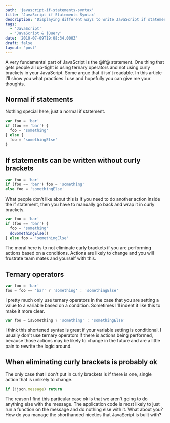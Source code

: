 ```yaml
---
path: 'javascript-if-statements-syntax'
title: 'JavaScript if Statements Syntax'
description: 'Displaying different ways to write JavaScript if statements.'
tags:
  - 'JavaScript'
  - 'JavaScript & jQuery'
date: '2010-07-09T19:08:34.000Z'
draft: false
layout: 'post'
---
```


A very fundamental part of JavaScript is the @if@ statement. One thing that gets people all up-tight is using ternary operators and not using curly brackets in your JavaScript. Some argue that it isn't readable. In this article I'll show you what practices I use and hopefully you can give me your thoughts.

## Normal if statements

Nothing special here, just a normal if statement.

```js
var foo = 'bar'
if (foo == 'bar') {
  foo = 'something'
} else {
  foo = 'somethingElse'
}
```

## If statements can be written without curly brackets

```js
var foo = 'bar'
if (foo == 'bar') foo = 'something'
else foo = 'somethingElse'
```

What people don't like about this is if you need to do another action inside the if statement, then you have to manually go back and wrap it in curly brackets.

```js
var foo = 'bar'
if (foo == 'bar') {
  foo = 'something'
  doSomethingElse()
} else foo = 'somethingElse'
```

The moral here is to not eliminate curly brackets if you are performing actions based on a conditions. Actions are likely to change and you will frustrate team mates and yourself with this.

## Ternary operators

```js
var foo = 'bar'
foo = foo == 'bar' ? 'something' : 'somethingElse'
```

I pretty much only use ternary operators in the case that you are setting a value to a variable based on a condition. Sometimes I'll indent it like this to make it more clear.

```js
var foo = isSomething ? 'something' : 'somethingElse'
```

I think this shortened syntax is great if your variable setting is conditional. I usually don't use ternary operators if there is actions being performed, because those actions may be likely to change in the future and are a little pain to rewrite the logic around.

## When eliminating curly brackets is probably ok

The only case that I don't put in curly brackets is if there is one, single action that is unlikely to change.

```js
if (!json.message) return
```

The reason I find this particular case ok is that we aren't going to do anything else with the message. The application code is most likely to just run a function on the message and do nothing else with it. What about you? How do you manage the shorthanded niceties that JavaScript is built with?
